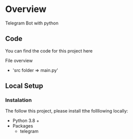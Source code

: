 # **Overview**
Telegram Bot with python

## **Code**

You can find the code for this project here

File overview
- 'src folder => main.py'

## **Local Setup**

### **Instalation**

The follow this project, please install tthe follllowing locally:

- Python 3.8 +
- Packages
  - telegram 

